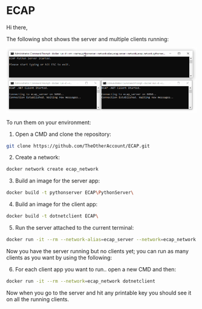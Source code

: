 # ECAP
Hi there,

The following shot shows the server and multiple clients running:

![The server and two clients](screen-shot.gif)

To run them on your environment:

1. Open a CMD and clone the repository: 
```sh
git clone https://github.com/TheOtherAccount/ECAP.git
```

2. Create a network: 
```sh
docker network create ecap_network
```

3. Build an image for the server app: 
```sh
docker build -t pythonserver ECAP\PythonServer\
```

4. Build an image for the client app:
```sh
docker build -t dotnetclient ECAP\
```

5. Run the server attached to the current terminal:
```sh
docker run -it --rm --network-alias=ecap_server --network=ecap_network pythonserver
```

Now you have the server running but no clients yet; you can run as many clients as you want by using the following:

6. For each client app you want to run.. open a new CMD and then:
```sh
docker run -it --rm --network=ecap_network dotnetclient
```

Now when you go to the server and hit any printable key you should see it on all the running clients.